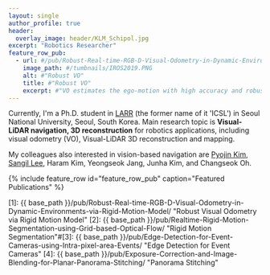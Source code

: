 ```yaml
---
layout: single
author_profile: true
header:
  overlay_image: header/KLM_Schipol.jpg
excerpt: "Robotics Researcher"
feature_row_pub:
  - url: #/pub/Robust-Real-time-RGB-D-Visual-Odometry-in-Dynamic-Environments-via-Rigid-Motion-Model/
    image_path: #/tumbnails/IROS2019.PNG
    alt: #"Robust VO"
    title: #"Robust VO"
    excerpt: #"VO estimates the ego-motion with high accuracy and robustly in dynamic environments."
---
```

Currently, I'm a Ph.D. student in <a href="http://larr.snu.ac.kr/" target="_blank">LARR</a> (the former name of it 'ICSL') in Seoul National University, Seoul, South Korea. Main research topic is **Visual-LiDAR navigation, 3D reconstruction** for robotics applications, including visual odometry (VO), Visual-LiDAR 3D reconstruction and mapping.

My colleagues also interested in vision-based navigation are <a href="http://pyojinkim.me/" target="_blank">Pyojin Kim</a>, <a href="http://sangillee.com" target="_blank">Sangil Lee</a>, Haram Kim, Yeongseok Jang, Junha Kim, and Changseok Oh.

{% include feature_row id="feature_row_pub" caption="Featured Publications" %}

[1]: {{ base_path }}/pub/Robust-Real-time-RGB-D-Visual-Odometry-in-Dynamic-Environments-via-Rigid-Motion-Model/ "Robust Visual Odometry via Rigid Motion Model"
[2]: {{ base_path }}/pub/Realtime-Rigid-Motion-Segmentation-using-Grid-based-Optical-Flow/ "Rigid Motion Segmentation"#[3]: {{ base_path }}/pub/Edge-Detection-for-Event-Cameras-using-Intra-pixel-area-Events/ "Edge Detection for Event Cameras"
[4]: {{ base_path }}/pub/Exposure-Correction-and-Image-Blending-for-Planar-Panorama-Stitching/ "Panorama Stitching"
